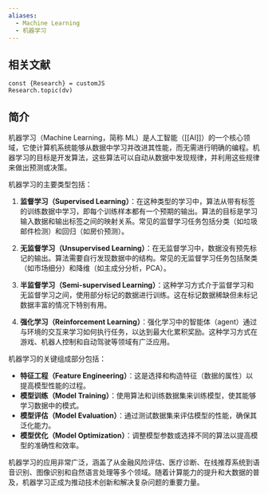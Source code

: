 ```yaml
---
aliases:
  - Machine Learning
  - 机器学习
---
```

## 相关文献

```dataviewjs
const {Research} = customJS
Research.topic(dv)
```
 

## 简介

 机器学习（Machine Learning，简称 ML）是人工智能（[[AI]]）的一个核心领域，它使计算机系统能够从数据中学习并改进其性能，而无需进行明确的编程。机器学习的目标是开发算法，这些算法可以自动从数据中发现规律，并利用这些规律来做出预测或决策。

机器学习的主要类型包括：

1. **监督学习（Supervised Learning）**：在这种类型的学习中，算法从带有标签的训练数据中学习，即每个训练样本都有一个预期的输出。算法的目标是学习输入数据和输出标签之间的映射关系。常见的监督学习任务包括分类（如垃圾邮件检测）和回归（如房价预测）。

2. **无监督学习（Unsupervised Learning）**：在无监督学习中，数据没有预先标记的输出。算法需要自行发现数据中的结构。常见的无监督学习任务包括聚类（如市场细分）和降维（如主成分分析，PCA）。

3. **半监督学习（Semi-supervised Learning）**：这种学习方式介于监督学习和无监督学习之间，使用部分标记的数据进行训练。这在标记数据稀缺但未标记数据丰富的情况下特别有用。

4. **强化学习（Reinforcement Learning）**：强化学习中的智能体（agent）通过与环境的交互来学习如何执行任务，以达到最大化累积奖励。这种学习方式在游戏、机器人控制和自动驾驶等领域有广泛应用。

机器学习的关键组成部分包括：

- **特征工程（Feature Engineering）**：这是选择和构造特征（数据的属性）以提高模型性能的过程。
- **模型训练（Model Training）**：使用算法和训练数据集来训练模型，使其能够学习数据中的模式。
- **模型评估（Model Evaluation）**：通过测试数据集来评估模型的性能，确保其泛化能力。
- **模型优化（Model Optimization）**：调整模型参数或选择不同的算法以提高模型的准确性和效率。

机器学习的应用非常广泛，涵盖了从金融风险评估、医疗诊断、在线推荐系统到语音识别、图像识别和自然语言处理等多个领域。随着计算能力的提升和大数据的普及，机器学习正成为推动技术创新和解决复杂问题的重要力量。